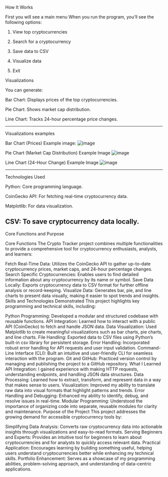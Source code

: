 How It Works

First you will see a main menu
When you run the program, you’ll see the following options:

1. View top cryptocurrencies

2. Search for a cryptocurrency

3. Save data to CSV

4. Visualize data

5. Exit

Visualizations

You can generate:

Bar Chart: Displays prices of the top cryptocurrencies.

Pie Chart: Shows market cap distribution.

Line Chart: Tracks 24-hour percentage price changes.

----------------------------------------------------------------------------------

Visualizations examples


Bar Chart (Prices)
Example image:
![image](https://github.com/user-attachments/assets/eb9056c0-cadf-4e23-89d4-a29b598db7ca)


Pie Chart (Market Cap Distribution)
Example Image
![image](https://github.com/user-attachments/assets/9558b993-0336-4b13-8a9b-b4627289114a)


Line Chart (24-Hour Change)
Example Image
![image](https://github.com/user-attachments/assets/f10948b2-707d-431c-b5a0-d3f6204da8fa)



----------------------------------------------------------------------------------
Technologies Used

Python: Core programming language.

CoinGecko API: For fetching real-time cryptocurrency data.

Matplotlib: For data visualization.

CSV: To save cryptocurrency data locally.
-------------------------------------------------------------------------------------

Core Functions and Purpose

Core Functions
The Crypto Tracker project combines multiple functionalities to provide a comprehensive tool for cryptocurrency enthusiasts, analysts, and learners:

Fetch Real-Time Data:
Utilizes the CoinGecko API to gather up-to-date cryptocurrency prices, market caps, and 24-hour percentage changes.
Search Specific Cryptocurrencies:
Enables users to find detailed information about any cryptocurrency by its name or symbol.
Save Data Locally:
Exports cryptocurrency data to CSV format for further offline analysis or record-keeping.
Visualize Data:
Generates bar, pie, and line charts to present data visually, making it easier to spot trends and insights.
Skills and Technologies Demonstrated
This project highlights key programming and technical skills, including:

Python Programming:
Developed a modular and structured codebase with reusable functions.
API Integration:
Learned how to interact with a public API (CoinGecko) to fetch and handle JSON data.
Data Visualization:
Used Matplotlib to create meaningful visualizations such as bar charts, pie charts, and line charts.
File Handling:
Exported data to CSV files using Python’s built-in csv library for persistent storage.
Error Handling:
Incorporated robust error handling for API requests and user input validation.
Command-Line Interface (CLI):
Built an intuitive and user-friendly CLI for seamless interaction with the program.
Git and GitHub:
Practiced version control by managing and publishing the project to a GitHub repository.
What I Learned
API Integration:
I gained experience with making HTTP requests, understanding endpoints, and handling JSON data structures.
Data Processing:
Learned how to extract, transform, and represent data in a way that makes sense to users.
Visualization:
Improved my ability to translate raw data into visual formats that highlight patterns and trends.
Error Handling and Debugging:
Enhanced my ability to identify, debug, and resolve issues in real-time.
Modular Programming:
Understood the importance of organizing code into separate, reusable modules for clarity and maintenance.
Purpose of the Project
This project addresses the growing demand for accessible cryptocurrency tools by:

Simplifying Data Analysis:
Converts raw cryptocurrency data into actionable insights through visualizations and easy-to-read formats.
Serving Beginners and Experts:
Provides an intuitive tool for beginners to learn about cryptocurrencies and for analysts to quickly access relevant data.
Practical Application:
Encourages learning by building something useful, helping users understand cryptocurrencies better while enhancing my technical skills.
Portfolio Enhancement:
Serves as a showcase of my programming abilities, problem-solving approach, and understanding of data-centric applications.
